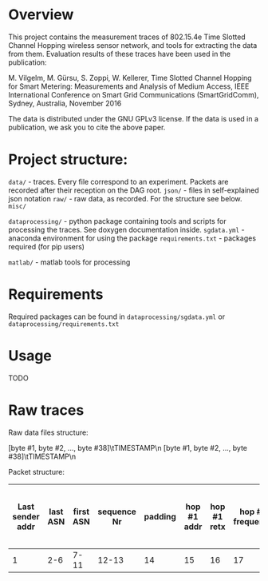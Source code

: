 # Overview

This project contains the measurement traces of 802.15.4e Time Slotted Channel Hopping wireless sensor network, and tools for extracting the data from them.
Evaluation results of these traces have been used in the publication:

M. Vilgelm, M. Gürsu, S. Zoppi, W. Kellerer,
Time Slotted Channel Hopping for Smart Metering: Measurements and Analysis of Medium Access,
IEEE International Conference on Smart Grid Communications (SmartGridComm), Sydney, Australia, November 2016

The data is distributed under the GNU GPLv3 license. If the data is used in a publication, we ask you to cite the above paper.

# Project structure:

  `data/` - traces. Every file correspond to an experiment. Packets are recorded after their reception on the DAG root.
        `json/` - files in self-explained json notation
        `raw/` - raw data, as recorded. For the structure see below.
        `misc/`

  `dataprocessing/` - python package containing tools and scripts for processing the traces. See doxygen documentation inside.
        `sgdata.yml` - anaconda environment for using the package
        `requirements.txt` - packages required (for pip users)

  `matlab/` - matlab tools for processing

# Requirements

Required packages can be found in `dataprocessing/sgdata.yml` or `dataprocessing/requirements.txt`

# Usage

TODO

# Raw traces

Raw data files structure:

[byte #1, byte #2, ..., byte #38]\tTIMESTAMP\n
[byte #1, byte #2, ..., byte #38]\tTIMESTAMP\n

Packet structure:

|Last sender addr |last ASN     |first ASN    | sequence Nr |padding| hop #1 addr | hop #1 retx | hop #1 frequency | hop #1 RSSI | hop #2 .... until hop #6 |
|-----------------|-------------|-------------|-------------|-------|-------------|-------------|------------------|-------------|--------------------------|
| 1               | 2-6 	| 7-11        | 12-13       | 14    | 15          | 16          | 17               | 18          | 19-38                    |
